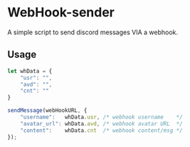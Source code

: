 # WebHook-sender
A simple script to send discord messages VIA a webhook.

## Usage

```js
let whData = {
    "usr": "",
    "avd": "",
    "cnt": ""
}

sendMessage(webHookURL, {
	"username":   whData.usr, /* webhook username    */
	"avatar_url": whData.avd, /* webhook avatar URL  */
	"content":    whData.cnt  /* webhook content/msg */
});
```
